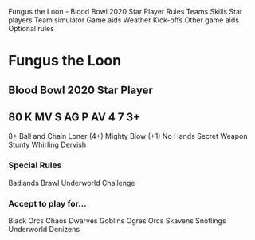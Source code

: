 ﻿
Fungus the Loon - Blood Bowl 2020 Star Player
Rules
Teams
Skills
Star players
Team simulator
Game aids
Weather
Kick-offs
Other game aids
Optional rules
# Fungus the Loon
## Blood Bowl 2020 Star Player
80 K
MV
S
AG
P
AV
4
7
3+
-
8+
Ball and Chain
Loner (4+)
Mighty Blow (+1)
No Hands
Secret Weapon
Stunty
Whirling Dervish
### Special Rules
Badlands Brawl
Underworld Challenge
### Accept to play for...
Black Orcs
Chaos Dwarves
Goblins
Ogres
Orcs
Skavens
Snotlings
Underworld Denizens
